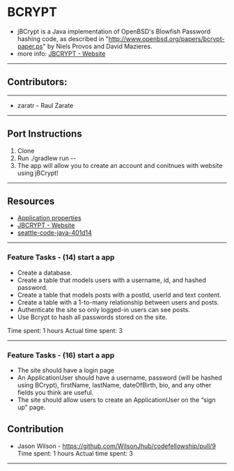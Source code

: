 # BCRYPT
- jBCrypt is a Java implementation of OpenBSD's Blowfish Password hashing code, as described in "http://www.openbsd.org/papers/bcrypt-paper.ps" by Niels Provos and David Mazieres.
- more info: [JBCRYPT - Website](https://www.mindrot.org/projects/jBCrypt/)
****
## Contributors:
****
- zaratr - Raul Zarate
****
## Port Instructions 
1. Clone
2. Run ./gradlew run --<args>
3. The app will allow you to create an account and conitnues with website using jBCrypt!
****
## Resources
- [Application properties](lib/src/main/resources/application.properties)
- [JBCRYPT - Website](https://www.mindrot.org/projects/jBCrypt/)
- [seattle-code-java-401d14](https://github.com/codefellows/seattle-code-java-401d14)
****
### Feature Tasks - (14) start a app
- Create a database.
- Create a table that models users with a username, id, and hashed password.
- Create a table that models posts with a postId, userId and text content.
- Create a table with a 1-to-many relationship between users and posts.
- Authenticate the site so only logged-in users can see posts.
- Use Bcrypt to hash all passwords stored on the site.

Time spent: 1 hours
Actual time spent: 3
****

### Feature Tasks - (16) start a app
- The site should have a login page
- An ApplicationUser should have a username, password (will be hashed using BCrypt), firstName, lastName, dateOfBirth, bio, and any other fields you think are useful.
- The site should allow users to create an ApplicationUser on the “sign up” page.
## Contribution
- Jason Wilson - https://github.com/WilsonJhub/codefellowship/pull/9
Time spent: 1 hours
Actual time spent: 3
****
